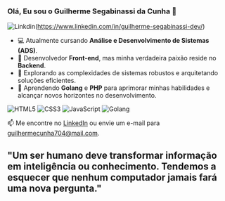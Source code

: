 ### Olá, Eu sou o Guilherme Segabinassi da Cunha 👋

![Linkdin](https://img.shields.io/badge/LinkedIn-0077B5?style=for-the-badge&logo=linkedin&logoColor=white)(https://www.linkedin.com/in/guilherme-segabinassi-dev/)

- 💻 Atualmente cursando **Análise e Desenvolvimento de Sistemas (ADS)**.
- 🌟 Desenvolvedor **Front-end**, mas minha verdadeira paixão reside no **Backend**.
- 🚀 Explorando as complexidades de sistemas robustos e arquitetando soluções eficientes.
- 🌱 Aprendendo **Golang** e **PHP** para aprimorar minhas habilidades e alcançar novos horizontes no desenvolvimento.


![HTML5](https://img.shields.io/badge/HTML5-E34F26?style=for-the-badge&logo=html5&logoColor=white)
![CSS3](https://img.shields.io/badge/CSS3-1572B6?style=for-the-badge&logo=css3&logoColor=white)
![JavaScript](https://img.shields.io/badge/JavaScript-F7DF1E?style=for-the-badge&logo=javascript&logoColor=black)
![Golang](https://img.shields.io/badge/Golang-00ADD8?style=for-the-badge&logo=go&logoColor=white)

📫 Me encontre no [LinkedIn](https://www.linkedin.com/in/guilherme-segabinassi-dev/) ou envie um e-mail para [guilhermecunha704@mail.com](guilhermecunha704@gmail.com).

## "Um ser humano deve transformar informação em inteligência ou conhecimento. Tendemos a esquecer que nenhum computador jamais fará uma nova pergunta."
